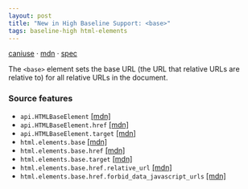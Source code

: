 ```yaml
---
layout: post
title: "New in High Baseline Support: <base>"
tags: baseline-high html-elements
---
```


[caniuse](https://caniuse.com/?search=base) · [mdn](https://developer.mozilla.org/en-US/search?q=<base>) · [spec](https://html.spec.whatwg.org/multipage/semantics.html#the-base-element)

The `<base>` element sets the base URL (the URL that relative URLs are relative to) for all relative URLs in the document.

### Source features

- ``api.HTMLBaseElement`` [[mdn]](https://developer.mozilla.org/en-US/search?q=api.HTMLBaseElement)
- ``api.HTMLBaseElement.href`` [[mdn]](https://developer.mozilla.org/en-US/search?q=api.HTMLBaseElement.href)
- ``api.HTMLBaseElement.target`` [[mdn]](https://developer.mozilla.org/en-US/search?q=api.HTMLBaseElement.target)
- ``html.elements.base`` [[mdn]](https://developer.mozilla.org/en-US/search?q=html.elements.base)
- ``html.elements.base.href`` [[mdn]](https://developer.mozilla.org/en-US/search?q=html.elements.base.href)
- ``html.elements.base.target`` [[mdn]](https://developer.mozilla.org/en-US/search?q=html.elements.base.target)
- ``html.elements.base.href.relative_url`` [[mdn]](https://developer.mozilla.org/en-US/search?q=html.elements.base.href.relative_url)
- ``html.elements.base.href.forbid_data_javascript_urls`` [[mdn]](https://developer.mozilla.org/en-US/search?q=html.elements.base.href.forbid_data_javascript_urls)
